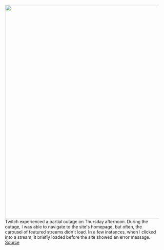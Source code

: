 <img src='https://cdn.vox-cdn.com/thumbor/y6A3mwgtok7BacpHWJq7foS4vQ8=/0x0:2040x1360/1200x800/filters:focal(857x517:1183x843)/cdn.vox-cdn.com/uploads/chorus_image/image/68634684/acastro_190812_1777_twitch_0003.0.0.jpg' width='700px' /><br/>
Twitch experienced a partial outage on Thursday afternoon. During the outage, I was able to navigate to the site's homepage, but often, the carousel of featured streams didn't load. In a few instances, when I clicked into a stream, it briefly loaded before the site showed an error message.
<a href='https://www.theverge.com/2021/1/7/22219381/twitch-down-outage-not-loading-issue'> Source <a/>